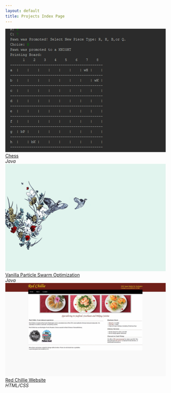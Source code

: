 ```yaml
---
layout: default
title: Projects Index Page
---
```

<div class="gallery">
	<a href="https://github.com/sachilds/aichess"><img src="images/chess.png" alt="Chess" /></a>
	<div class="desc"><a href="https://github.com/sachilds/aichess">Chess</a> <br /><em>Java</em></div>
</div>

<div class="gallery">
	<a href="https://github.com/sachilds/PSO"><img src="images/blank.jpg" alt="Vanilla PSO" /></a>
	<div class="desc"><a href="https://github.com/sachilds/PSO">Vanilla Particle Swarm Optimization</a> <br /><em>Java</em></div>
</div>

<div class="gallery">
	<a href="redchillie.html"><img src="images/redchillie/index.JPG" alt="Red Chillie Website" /></a>
	<div class="desc"><a href="redchillie.html">Red Chillie Website</a> <br /><em>HTML/CSS</em></div>
</div>